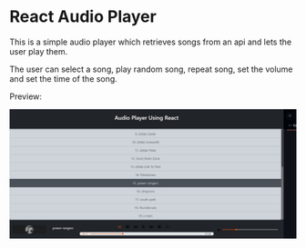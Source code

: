 # React Audio Player

This is a simple audio player which retrieves songs from an api and lets the user play them.

The user can select a song, play random song, repeat song, set the volume and set the time of the song.

Preview:

<img src="preview.JPG" alt="Preview of Audio Player">
